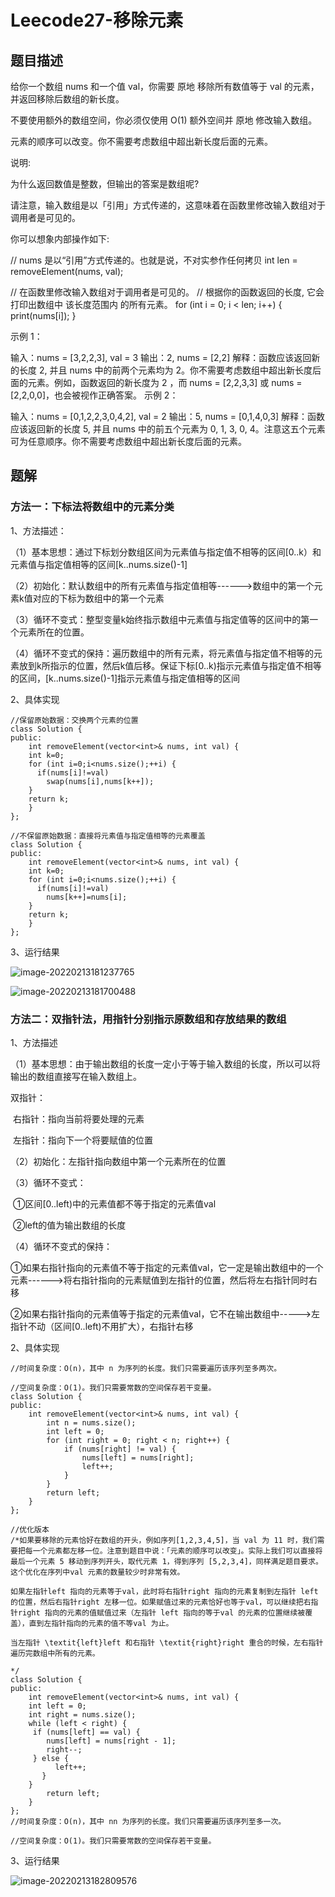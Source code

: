 # Leecode27-移除元素

## 题目描述

给你一个数组 nums 和一个值 val，你需要 原地 移除所有数值等于 val 的元素，并返回移除后数组的新长度。

不要使用额外的数组空间，你必须仅使用 O(1) 额外空间并 原地 修改输入数组。

元素的顺序可以改变。你不需要考虑数组中超出新长度后面的元素。

 

说明:

为什么返回数值是整数，但输出的答案是数组呢?

请注意，输入数组是以「引用」方式传递的，这意味着在函数里修改输入数组对于调用者是可见的。

你可以想象内部操作如下:

// nums 是以“引用”方式传递的。也就是说，不对实参作任何拷贝
int len = removeElement(nums, val);

// 在函数里修改输入数组对于调用者是可见的。
// 根据你的函数返回的长度, 它会打印出数组中 该长度范围内 的所有元素。
for (int i = 0; i < len; i++) {
    print(nums[i]);
}


示例 1：

输入：nums = [3,2,2,3], val = 3
输出：2, nums = [2,2]
解释：函数应该返回新的长度 2, 并且 nums 中的前两个元素均为 2。你不需要考虑数组中超出新长度后面的元素。例如，函数返回的新长度为 2 ，而 nums = [2,2,3,3] 或 nums = [2,2,0,0]，也会被视作正确答案。
示例 2：

输入：nums = [0,1,2,2,3,0,4,2], val = 2
输出：5, nums = [0,1,4,0,3]
解释：函数应该返回新的长度 5, 并且 nums 中的前五个元素为 0, 1, 3, 0, 4。注意这五个元素可为任意顺序。你不需要考虑数组中超出新长度后面的元素。

## 题解

### 方法一：下标法将数组中的元素分类

1、方法描述：

（1）基本思想：通过下标划分数组区间为元素值与指定值不相等的区间[0..k）和元素值与指定值相等的区间[k..nums.size()-1]

（2）初始化：默认数组中的所有元素值与指定值相等------>数组中的第一个元素k值对应的下标为数组中的第一个元素

（3）循环不变式：整型变量k始终指示数组中元素值与指定值等的区间中的第一个元素所在的位置。

（4）循环不变式的保持：遍历数组中的所有元素，将元素值与指定值不相等的元素放到k所指示的位置，然后k值后移。保证下标[0..k)指示元素值与指定值不相等的区间，[k..nums.size()-1]指示元素值与指定值相等的区间

2、具体实现

```
//保留原始数据：交换两个元素的位置
class Solution {
public:
    int removeElement(vector<int>& nums, int val) {
    int k=0;
    for (int i=0;i<nums.size();++i) {
      if(nums[i]!=val)
        swap(nums[i],nums[k++]);
    }
    return k;
    }
};
```

```
//不保留原始数据：直接将元素值与指定值相等的元素覆盖
class Solution {
public:
    int removeElement(vector<int>& nums, int val) {
    int k=0;
    for (int i=0;i<nums.size();++i) {
      if(nums[i]!=val)
        nums[k++]=nums[i];
    }
    return k;
    }
};
```

3、运行结果

![image-20220213181237765](C:\Users\Administrator\AppData\Roaming\Typora\typora-user-images\image-20220213181237765.png)

![image-20220213181700488](C:\Users\Administrator\AppData\Roaming\Typora\typora-user-images\image-20220213181700488.png)

### 方法二：双指针法，用指针分别指示原数组和存放结果的数组

1、方法描述

（1）基本思想：由于输出数组的长度一定小于等于输入数组的长度，所以可以将输出的数组直接写在输入数组上。

双指针：

​            右指针：指向当前将要处理的元素

​            左指针：指向下一个将要赋值的位置

（2）初始化：左指针指向数组中第一个元素所在的位置

（3）循环不变式：

​       ①区间[0..left)中的元素值都不等于指定的元素值val

​       ②left的值为输出数组的长度

（4）循环不变式的保持：

​       ①如果右指针指向的元素值不等于指定的元素值val，它一定是输出数组中的一个元素------>将右指针指向的元素赋值到左指针的位置，然后将左右指针同时右移

​       ②如果右指针指向的元素值等于指定的元素值val，它不在输出数组中----->左指针不动（区间[0..left)不用扩大），右指针右移

2、具体实现

```
//时间复杂度：O(n)，其中 n 为序列的长度。我们只需要遍历该序列至多两次。

//空间复杂度：O(1)。我们只需要常数的空间保存若干变量。
class Solution {
public:
    int removeElement(vector<int>& nums, int val) {
        int n = nums.size();
        int left = 0;
        for (int right = 0; right < n; right++) {
            if (nums[right] != val) {
                nums[left] = nums[right];
                left++;
            }
        }
        return left;
    }
};
```



```
//优化版本
/*如果要移除的元素恰好在数组的开头，例如序列[1,2,3,4,5]，当 val 为 11 时，我们需要把每一个元素都左移一位。注意到题目中说：「元素的顺序可以改变」。实际上我们可以直接将最后一个元素 5 移动到序列开头，取代元素 1，得到序列 [5,2,3,4]，同样满足题目要求。这个优化在序列中val 元素的数量较少时非常有效。

如果左指针left 指向的元素等于val，此时将右指针right 指向的元素复制到左指针 left 的位置，然后右指针right 左移一位。如果赋值过来的元素恰好也等于val，可以继续把右指针right 指向的元素的值赋值过来（左指针 left 指向的等于val 的元素的位置继续被覆盖），直到左指针指向的元素的值不等val 为止。

当左指针 \textit{left}left 和右指针 \textit{right}right 重合的时候，左右指针遍历完数组中所有的元素。

*/
class Solution {
public:
    int removeElement(vector<int>& nums, int val) {
    int left = 0;
    int right = nums.size();
    while (left < right) {
     if (nums[left] == val) {
        nums[left] = nums[right - 1];
        right--;
     } else {
          left++;
       }
    }
        return left;
    }
};
//时间复杂度：O(n)，其中 nn 为序列的长度。我们只需要遍历该序列至多一次。

//空间复杂度：O(1)。我们只需要常数的空间保存若干变量。
```

3、运行结果

![image-20220213182809576](C:\Users\Administrator\AppData\Roaming\Typora\typora-user-images\image-20220213182809576.png)

